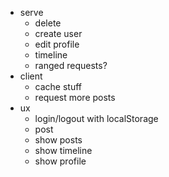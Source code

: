 * serve
    * delete
    * create user
    * edit profile
    * timeline
    * ranged requests?
* client
    * cache stuff
    * request more posts
* ux
    * login/logout with localStorage
    * post
    * show posts
    * show timeline
    * show profile
